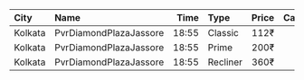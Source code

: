 | City    | Name                   |  Time | Type     | Price | Capacity | Booked |
| :------ | :--------------------- | ----: | :------- | ----: | -------: | -----: |
| Kolkata | PvrDiamondPlazaJassore | 18:55 | Classic  |  112₹ |       50 |     25 |
| Kolkata | PvrDiamondPlazaJassore | 18:55 | Prime    |  200₹ |        5 |      3 |
| Kolkata | PvrDiamondPlazaJassore | 18:55 | Recliner |  360₹ |        6 |      0 |